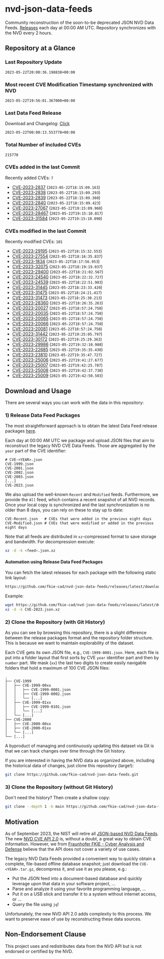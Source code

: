 # nvd-json-data-feeds

Community reconstruction of the soon-to-be deprecated JSON NVD Data Feeds. 
[Releases](https://github.com/fkie-cad/nvd-json-data-feeds/releases/latest) each day at 00:00 AM UTC.
Repository synchronizes with the NVD every 2 hours.

## Repository at a Glance

### Last Repository Update

```plain
2023-05-22T20:00:36.198838+00:00
```

### Most recent CVE Modification Timestamp synchronized with NVD

```plain
2023-05-22T19:56:01.367000+00:00
```

### Last Data Feed Release

Download and Changelog: [Click](https://github.com/fkie-cad/nvd-json-data-feeds/releases/latest)

```plain
2023-05-22T00:00:13.553778+00:00
```

### Total Number of included CVEs

```plain
215770
```

### CVEs added in the last Commit

Recently added CVEs: `7`

* [CVE-2023-2837](CVE-2023/CVE-2023-28xx/CVE-2023-2837.json) (`2023-05-22T18:15:09.163`)
* [CVE-2023-2838](CVE-2023/CVE-2023-28xx/CVE-2023-2838.json) (`2023-05-22T18:15:09.293`)
* [CVE-2023-2839](CVE-2023/CVE-2023-28xx/CVE-2023-2839.json) (`2023-05-22T18:15:09.360`)
* [CVE-2023-2840](CVE-2023/CVE-2023-28xx/CVE-2023-2840.json) (`2023-05-22T18:15:09.423`)
* [CVE-2023-27067](CVE-2023/CVE-2023-270xx/CVE-2023-27067.json) (`2023-05-22T19:15:09.960`)
* [CVE-2023-28467](CVE-2023/CVE-2023-284xx/CVE-2023-28467.json) (`2023-05-22T19:15:10.017`)
* [CVE-2023-31584](CVE-2023/CVE-2023-315xx/CVE-2023-31584.json) (`2023-05-22T19:15:10.090`)


### CVEs modified in the last Commit

Recently modified CVEs: `101`

* [CVE-2023-29195](CVE-2023/CVE-2023-291xx/CVE-2023-29195.json) (`2023-05-22T18:15:32.553`)
* [CVE-2023-27554](CVE-2023/CVE-2023-275xx/CVE-2023-27554.json) (`2023-05-22T18:16:35.837`)
* [CVE-2023-1834](CVE-2023/CVE-2023-18xx/CVE-2023-1834.json) (`2023-05-22T18:17:56.953`)
* [CVE-2023-32075](CVE-2023/CVE-2023-320xx/CVE-2023-32075.json) (`2023-05-22T18:19:19.037`)
* [CVE-2023-29400](CVE-2023/CVE-2023-294xx/CVE-2023-29400.json) (`2023-05-22T18:21:02.567`)
* [CVE-2023-24540](CVE-2023/CVE-2023-245xx/CVE-2023-24540.json) (`2023-05-22T18:22:32.727`)
* [CVE-2023-24539](CVE-2023/CVE-2023-245xx/CVE-2023-24539.json) (`2023-05-22T18:22:51.903`)
* [CVE-2023-31445](CVE-2023/CVE-2023-314xx/CVE-2023-31445.json) (`2023-05-22T18:23:33.420`)
* [CVE-2023-31475](CVE-2023/CVE-2023-314xx/CVE-2023-31475.json) (`2023-05-22T18:24:21.417`)
* [CVE-2023-31473](CVE-2023/CVE-2023-314xx/CVE-2023-31473.json) (`2023-05-22T18:25:30.213`)
* [CVE-2023-28360](CVE-2023/CVE-2023-283xx/CVE-2023-28360.json) (`2023-05-22T18:26:35.263`)
* [CVE-2023-20027](CVE-2023/CVE-2023-200xx/CVE-2023-20027.json) (`2023-05-22T18:57:24.750`)
* [CVE-2023-20035](CVE-2023/CVE-2023-200xx/CVE-2023-20035.json) (`2023-05-22T18:57:24.750`)
* [CVE-2023-20065](CVE-2023/CVE-2023-200xx/CVE-2023-20065.json) (`2023-05-22T18:57:24.750`)
* [CVE-2023-20066](CVE-2023/CVE-2023-200xx/CVE-2023-20066.json) (`2023-05-22T18:57:24.750`)
* [CVE-2023-20081](CVE-2023/CVE-2023-200xx/CVE-2023-20081.json) (`2023-05-22T18:57:24.750`)
* [CVE-2023-31442](CVE-2023/CVE-2023-314xx/CVE-2023-31442.json) (`2023-05-22T19:25:05.797`)
* [CVE-2023-30172](CVE-2023/CVE-2023-301xx/CVE-2023-30172.json) (`2023-05-22T19:25:29.363`)
* [CVE-2023-29986](CVE-2023/CVE-2023-299xx/CVE-2023-29986.json) (`2023-05-22T19:32:10.980`)
* [CVE-2023-22685](CVE-2023/CVE-2023-226xx/CVE-2023-22685.json) (`2023-05-22T19:35:35.430`)
* [CVE-2023-23810](CVE-2023/CVE-2023-238xx/CVE-2023-23810.json) (`2023-05-22T19:35:47.727`)
* [CVE-2023-25006](CVE-2023/CVE-2023-250xx/CVE-2023-25006.json) (`2023-05-22T19:41:27.677`)
* [CVE-2023-25007](CVE-2023/CVE-2023-250xx/CVE-2023-25007.json) (`2023-05-22T19:42:25.787`)
* [CVE-2023-25008](CVE-2023/CVE-2023-250xx/CVE-2023-25008.json) (`2023-05-22T19:42:37.730`)
* [CVE-2023-25009](CVE-2023/CVE-2023-250xx/CVE-2023-25009.json) (`2023-05-22T19:42:50.503`)


## Download and Usage

There are several ways you can work with the data in this repository:

### 1) Release Data Feed Packages

The most straightforward approach is to obtain the latest Data Feed release packages [here](releases/latest).

Each day at 00:00 AM UTC we package and upload JSON files that aim to reconstruct the legacy NVD CVE Data Feeds.
Those are aggregated by the `year` part of the CVE identifier:

```
# CVE-<YEAR>.json
CVE-1999.json
CVE-2001.json
CVE-2002.json
CVE-2003.json
[...]
CVE-2023.json
```

We also upload the well-known `Recent` and `Modified` feeds.
Furthermore, we provide the `All` feed, which contains a recent snapshot of all NVD records.
Once your local copy is synchronized and the last synchronization is no older than 8 days, you can rely on these to stay up to date:

```plain
CVE-Recent.json   # CVEs that were added in the previous eight days
CVE-Modified.json # CVEs that were modified or added in the previous eight days
```

Note that all feeds are distributed in `xz`-compressed format to save storage and bandwidth.
For decompression execute:

```sh
xz -d -k <feed>.json.xz
```


#### Automation using Release Data Feed Packages

You can fetch the latest releases for each package with the following static link layout:

```sh
https://github.com/fkie-cad/nvd-json-data-feeds/releases/latest/download/CVE-<YEAR>.json.xz
```

Example:

```sh
wget https://github.com/fkie-cad/nvd-json-data-feeds/releases/latest/download/CVE-2023.json.xz
xz -d -k CVE-2023.json.xz
```

### 2) Clone the Repository (with Git History)

As you can see by browsing this repository, there is a slight difference between the release packages format and the repository folder structure.
This is because we want to maintain explorability of the dataset.

Each CVE gets its own JSON file, e.g., `CVE-1999-0001.json`.
Here, each file is put into a folder layout that first sorts by CVE `year` identifier part and then by `number` part.
We mask (`xx`) the last two digits to create easily navigable folders that hold a maximum of 100 CVE JSON files:

```plain
.
├── CVE-1999
│   ├── CVE-1999-00xx
│   │   ├── CVE-1999-0001.json
│   │   ├── CVE-1999-0002.json
│   │   └── [...]
│   ├── CVE-1999-01xx
│   │   ├── CVE-1999-0101.json
│   │   └── [...]
│   └── [...]
├── CVE-2000
│   ├── CVE-2000-00xx
│   ├── CVE-2000-01xx
│   └── [...]
└── [...]
```

A byproduct of managing and continuously updating this dataset via Git is that we can track changes over time through the Git history.

If you are interested in having the NVD data as organized above, including the historical data of changes, just clone this repository (large!):

```sh
git clone https://github.com/fkie-cad/nvd-json-data-feeds.git
```

### 3) Clone the Repository (without Git History)

Don't need the history? Then create a shallow copy:

```sh
git clone --depth 1 -b main https://github.com/fkie-cad/nvd-json-data-feeds.git
```

## Motivation

As of September 2023, the NIST will retire all [JSON-based NVD Data Feeds](https://nvd.nist.gov/vuln/data-feeds#divRetirementBanner-1).
The new [NVD CVE API 2.0](https://nvd.nist.gov/developers/vulnerabilities) is, without a doubt, a great way to obtain CVE information.
However, we from [Fraunhofer FKIE - Cyber Analysis and Defense](https://www.fkie.fraunhofer.de/en/departments/cad.html) believe that the API does not cover a variety of use cases.

The legacy NVD Data Feeds provided a convenient way to quickly obtain a complete, file-based offline database snapshot; just download the `CVE-<YEAR>.tar.gz`, decompress it, and use it as you please, e.g.:

* Put the JSON feed into a document-based database and quickly leverage upon that data in your software project, ...
* Parse and analyze it using your favorite programming language, ...
* Put it on a USB stick and transfer it to a system without internet access, or ...
* Query the file using `jq`!

Unfortunately, the new NVD API 2.0 adds complexity to this process.
We want to preserve ease of use by reconstructing these data sources.

## Non-Endorsement Clause

This project uses and redistributes data from the NVD API but is not endorsed or certified by the NVD.